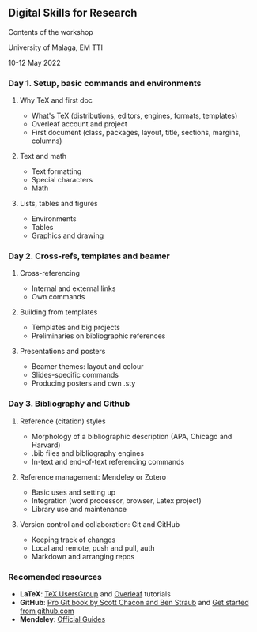 ## Digital Skills for Research

Contents of the workshop

University of Malaga, EM TTI 

10-12 May 2022


### Day 1. Setup, basic commands and environments

1.  Why TeX and first doc
    -   What's TeX (distributions, editors, engines,
        formats, templates)
    -   Overleaf account and project
    -   First document (class, packages, layout, title, sections,
        margins, columns)

2.  Text and math
    -   Text formatting
    -   Special characters
    -   Math

3.  Lists, tables and figures
    -   Environments
    -   Tables
    -   Graphics and drawing

### Day 2. Cross-refs, templates and beamer

1. Cross-referencing
    - Internal and external links
    - Own commands

2. Building from templates
    - Templates and big projects
    - Preliminaries on bibliographic references
   
3. Presentations and posters
    -   Beamer themes: layout and colour
    -   Slides-specific commands
    -   Producing posters and own .sty
    

### Day 3. Bibliography and Github

1.  Reference (citation) styles
    - Morphology of a bibliographic description (APA, Chicago and Harvard)
    - .bib files and bibliography engines
    - In-text and end-of-text referencing commands

2.  Reference management: Mendeley or Zotero
    -   Basic uses and setting up
    -   Integration (word processor, browser, Latex project)
    -   Library use and maintenance

3.  Version control and collaboration: Git and GitHub
    - Keeping track of changes
    - Local and remote, push and pull, auth
    - Markdown and arranging repos


### Recomended resources

-   **LaTeX**: [TeX UsersGroup](https://tug.org/begin.html) and
    [Overleaf](https://www.overleaf.com/learn/latex/Learn_LaTeX_in_30_minutes) tutorials
-   **GitHub**: [Pro Git book by Scott Chacon and Ben Straub](https://git-scm.com/book/en/v2) and [Get started from  github.com](https://docs.github.com/en/get-started)
-   **Mendeley**: [Official Guides](https://www.mendeley.com/guides)